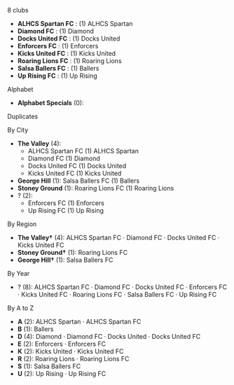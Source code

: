 8 clubs

- **ALHCS Spartan FC** : (1) ALHCS Spartan
- **Diamond FC** : (1) Diamond
- **Docks United FC** : (1) Docks United
- **Enforcers FC** : (1) Enforcers
- **Kicks United FC** : (1) Kicks United
- **Roaring Lions FC** : (1) Roaring Lions
- **Salsa Ballers FC** : (1) Ballers
- **Up Rising FC** : (1) Up Rising




Alphabet

- **Alphabet Specials** (0): 




Duplicates





By City

- **The Valley** (4): 
  - ALHCS Spartan FC  (1) ALHCS Spartan
  - Diamond FC  (1) Diamond
  - Docks United FC  (1) Docks United
  - Kicks United FC  (1) Kicks United
- **George Hill** (1): Salsa Ballers FC  (1) Ballers
- **Stoney Ground** (1): Roaring Lions FC  (1) Roaring Lions
- ? (2): 
  - Enforcers FC  (1) Enforcers
  - Up Rising FC  (1) Up Rising




By Region

- **The Valley†** (4):   ALHCS Spartan FC · Diamond FC · Docks United FC · Kicks United FC
- **Stoney Ground†** (1):   Roaring Lions FC
- **George Hill†** (1):   Salsa Ballers FC




By Year

- ? (8):   ALHCS Spartan FC · Diamond FC · Docks United FC · Enforcers FC · Kicks United FC · Roaring Lions FC · Salsa Ballers FC · Up Rising FC






By A to Z

- **A** (2): ALHCS Spartan · ALHCS Spartan FC
- **B** (1): Ballers
- **D** (4): Diamond · Diamond FC · Docks United · Docks United FC
- **E** (2): Enforcers · Enforcers FC
- **K** (2): Kicks United · Kicks United FC
- **R** (2): Roaring Lions · Roaring Lions FC
- **S** (1): Salsa Ballers FC
- **U** (2): Up Rising · Up Rising FC




